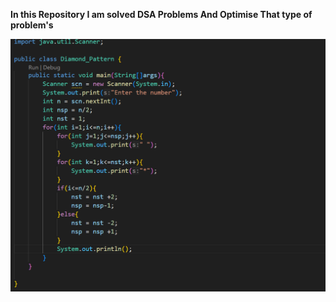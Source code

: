 
<b>In this Repository I am solved DSA Problems And Optimise That type of problem's </b>

![image alt](https://github.com/shubhamsharma0019/DSA-Problems/blob/7b1089a2895df1a6cee424456b1536f94bbb53df/Screenshot%202025-09-17%20065550.png)
